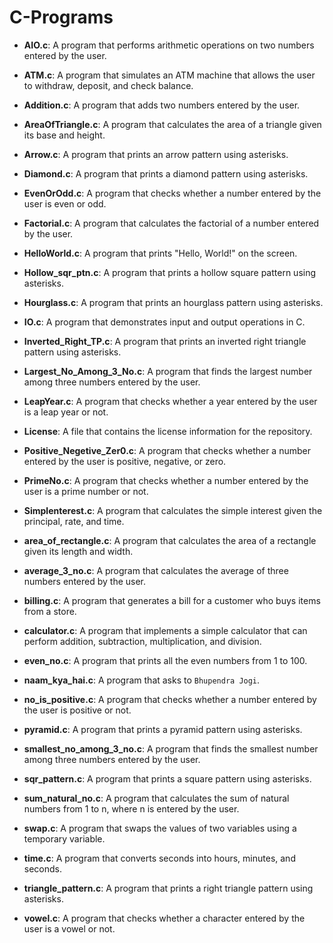 # C-Programs

- **AIO.c**: A program that performs arithmetic operations on two numbers entered by the user.
  
- **ATM.c**: A program that simulates an ATM machine that allows the user to withdraw, deposit, and check balance.
  
- **Addition.c**: A program that adds two numbers entered by the user.
  
- **AreaOfTriangle.c**: A program that calculates the area of a triangle given its base and height.
  
- **Arrow.c**: A program that prints an arrow pattern using asterisks.
  
- **Diamond.c**: A program that prints a diamond pattern using asterisks.
  
- **EvenOrOdd.c**: A program that checks whether a number entered by the user is even or odd.
  
- **Factorial.c**: A program that calculates the factorial of a number entered by the user.
  
- **HelloWorld.c**: A program that prints "Hello, World!" on the screen.
  
- **Hollow_sqr_ptn.c**: A program that prints a hollow square pattern using asterisks.
  
- **Hourglass.c**: A program that prints an hourglass pattern using asterisks.
- **IO.c**: A program that demonstrates input and output operations in C.
- **Inverted_Right_TP.c**: A program that prints an inverted right triangle pattern using asterisks.
- **Largest_No_Among_3_No.c**: A program that finds the largest number among three numbers entered by the user.
- **LeapYear.c**: A program that checks whether a year entered by the user is a leap year or not.
- **License**: A file that contains the license information for the repository.
- **Positive_Negetive_Zer0.c**: A program that checks whether a number entered by the user is positive, negative, or zero.
- **PrimeNo.c**: A program that checks whether a number entered by the user is a prime number or not.
- **Simplenterest.c**: A program that calculates the simple interest given the principal, rate, and time.
- **area_of_rectangle.c**: A program that calculates the area of a rectangle given its length and width.
- **average_3_no.c**: A program that calculates the average of three numbers entered by the user.
- **billing.c**: A program that generates a bill for a customer who buys items from a store.
- **calculator.c**: A program that implements a simple calculator that can perform addition, subtraction, multiplication, and division.
- **even_no.c**: A program that prints all the even numbers from 1 to 100.
- **naam_kya_hai.c**: A program that asks to `Bhupendra Jogi`.
- **no_is_positive.c**: A program that checks whether a number entered by the user is positive or not.
- **pyramid.c**: A program that prints a pyramid pattern using asterisks.
- **smallest_no_among_3_no.c**: A program that finds the smallest number among three numbers entered by the user.
- **sqr_pattern.c**: A program that prints a square pattern using asterisks.
- **sum_natural_no.c**: A program that calculates the sum of natural numbers from 1 to n, where n is entered by the user.
- **swap.c**: A program that swaps the values of two variables using a temporary variable.
- **time.c**: A program that converts seconds into hours, minutes, and seconds.
- **triangle_pattern.c**: A program that prints a right triangle pattern using asterisks.
- **vowel.c**: A program that checks whether a character entered by the user is a vowel or not.
